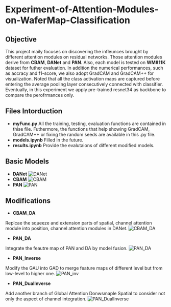 # Experiment-of-Attention-Modules-on-WaferMap-Classification
## Objective
This project maily focuses on discovering the infleunces brought by different attention modules on residual networks. Those attention modules derive from **CBAM**, **DANet** and **PAN**. Also, each model is tested on **WM811K** dataset for futher evaluation. In addition the numerical performances, such as accracy and f1-score, we also adopt GradCAM and GradCAM++ for visualization. Noted that all the class activation maps are captured before entering the average pooling layer consecutively connected with classifier. Eventually, in this experiment we apply pre-trained resnet34 as backbone to compare the perofrmances only.

## Files Intorduction
* **myFunc.py**
All the training, testing, evaluation functions are contained in thise file. Futhermore, the functions that help showing GradCAM, GradCAM++ or fixing the random seeds are available in this .py file.
* **models.ipynb**
Filled in the future.
* **results.ipynb**
Provide the evalutaions of different modified models.

## Basic Models
* **DANet**
![DANet](https://github.com/Paddyyhqhi/Experiment-of-Attention-Modules-on-WaferMap-Classification/assets/126771856/69fef376-6afd-40f0-94bf-836d020c6f08)
* **CBAM**
![CBAM](https://github.com/Paddyyhqhi/Experiment-of-Attention-Modules-on-WaferMap-Classification/assets/126771856/65f9c4ea-011e-4669-b392-92e1450d4660)
* **PAN**
![PAN](https://github.com/Paddyyhqhi/Experiment-of-Attention-Modules-on-WaferMap-Classification/assets/126771856/b5702bcf-207b-4fb6-b6ab-cb9a46f3c1af)

## Modifications
* **CBAM_DA**

Replcae the squeeze and extension parts of spatial, channel attention module into position, channel attention modules in DANet.
![CBAM_DA](https://github.com/Paddyyhqhi/Experiment-of-Attention-Modules-on-WaferMap-Classification/assets/126771856/91edb7ea-d673-42b1-b382-c97391a38b46)
* **PAN_DA**

Integrate the feautre map of PAN and DA by model fusion.
![PAN_DA](https://github.com/Paddyyhqhi/Experiment-of-Attention-Modules-on-WaferMap-Classification/assets/126771856/4891e640-af64-4ee2-9ccc-8742dcb9f1f9)
* **PAN_Inverse**

Modify the GAU into GAD to merge feature maps of different level but from low-level to higher one.
![PAN_inv](https://github.com/Paddyyhqhi/Experiment-of-Attention-Modules-on-WaferMap-Classification/assets/126771856/38218c75-7b8f-4cca-8393-1627c642a09b)
* **PAN_DualInverse**

Add another branch of Global Attention Donwsmaple Spatial to consider not only the aspect of channel integration.
![PAN_DualInverse](https://github.com/Paddyyhqhi/Experiment-of-Attention-Modules-on-WaferMap-Classification/assets/126771856/9e52d084-644c-4ddb-bea1-47a67d825355)








